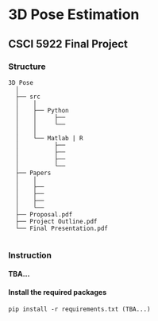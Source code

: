 # 3D Pose Estimation

## CSCI 5922 Final Project

### Structure
```
3D Pose
  │ 
  ├── src
  │    │     
  │    ├── Python
  │    │     ├── 
  │    │     └── 
  │    │      
  │    └── Matlab | R
  │          ├── 
  │          ├── 
  │          ├── 
  │          └── 
  ├── Papers
  │    │ 
  │    ├── 
  │    ├── 
  │    ├── 
  │    └──
  ├── Proposal.pdf
  ├── Project Outline.pdf
  └── Final Presentation.pdf
 
```

### Instruction
#### TBA...

#### Install the required packages
    pip install -r requirements.txt (TBA...)

